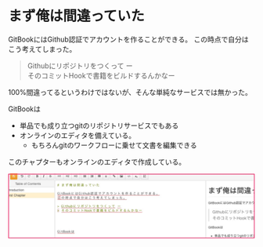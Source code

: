 # まず俺は間違っていた

GitBookにはGithub認証でアカウントを作ることができる。
この時点で自分はこう考えてしまった。

> Githubにリポジトリをつくって ー  
> そのコミットHookで書籍をビルドするんかなー

100%間違ってるというわけではないが、そんな単純なサービスでは無かった。


GitBookは

- 単品でも成り立つgitのリポジトリサービスでもある
- オンラインのエディタを備えている。
    - もちろんgitのワークフローに乗せて文書を編集できる


このチャプターもオンラインのエディタで作成している。

![GitBook Online Editor](gitbook_webeditor.jpg)

